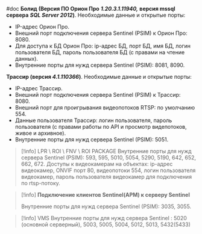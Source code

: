 #doc
**Болид (Версия ПО Орион Про** **_1.20.3.1.11940,_** **версия mssql сервера** **_SQL Server 2012_)**. Необходимые данные и открытые порты:  

- IP-адрес Орион Про.
- Внешний порт подключения сервера Sentinel (PSIM) к Орион Про: 8080.
- Для доступа к БД Орион Про: ip-адрес БД, порт БД, имя БД, логин пользователя БД, пароль пользователя БД (с правами на чтение данных).
- Внутренние порты для нужд сервера Sentinel (PSIM): 8081, 8090.

**Трассир (версия _4.1.110366_)**. Необходимые данные и открытые порты:  

- IP-адрес Трассир.
- Внешний порт подключения сервера Sentinel (PSIM) к Трассир: 8080.
- Внешний порт для проигрывания видеопотоков RTSP: по умолчанию 554.
- Данные пользователя Трассир: логин пользователя, пароль пользователя (с правами работы по API и просмотр видепотоков, живое и архивное).
- Внутренние порты для нужд сервера Sentinel (PSIM): 5051.

> [!info] 
> LPR \ ROI \ FNV \ ROI PACKAGE
> Внутренние порты для нужд сервера Sentinel (PSIM): 593, 595, 5010, 5054, 5290, 5190, 642, 652, 662, 672.
>Доступы к видеокамерам на объектах: ip-адрес видеокамер, ONVIF порт 80, видеопотоки 554, логин пользователя видеокамер, пароль пользователя видеокамер для подключения по rtsp-потоку. 

> [!info] 
> **Подключение клиентов Sentinel(АРМ) к серверу Sentinel**
> 
>   Внутренние порты для нужд сервера Sentinel (PSIM): 3035, 3055. 

> [!info] 
> VMS
>  Внутренние порты для нужд сервера Sentinel : 5020 (основной серверный), 5003, 5005, 5004, 5012, 5013, 5432(5433)
